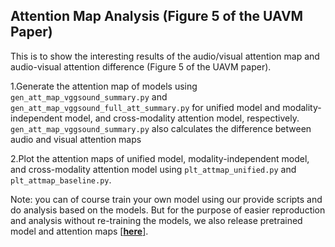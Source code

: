 ## Attention Map Analysis (Figure 5 of the UAVM Paper)

This is to show the interesting results of the audio/visual attention map and audio-visual attention difference (Figure 5 of the UAVM paper).

1.Generate the attention map of models using `gen_att_map_vggsound_summary.py` and `gen_att_map_vggsound_full_att_summary.py` for unified model and modality-independent model, and cross-modality attention model, respectively. `gen_att_map_vggsound_summary.py` also calculates the difference between audio and visual attention maps 

2.Plot the attention maps of unified model, modality-independent model, and cross-modality attention model using `plt_attmap_unified.py` and `plt_attmap_baseline.py`.

Note: you can of course train your own model using our provide scripts and do analysis based on the models. But for the purpose of easier reproduction and analysis without re-training the models, we also release pretrained model and attention maps [[**here**]](https://www.dropbox.com/sh/l2dkmdgc30mkjgm/AACvzmQQo2v7P0iejiRpROG9a?dl=0).